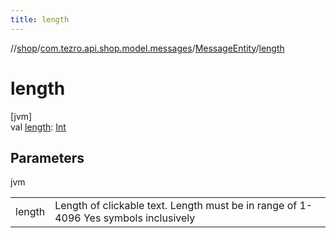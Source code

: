 ```yaml
---
title: length
---
```

//[shop](../../../index.html)/[com.tezro.api.shop.model.messages](../index.html)/[MessageEntity](index.html)/[length](length.html)



# length



[jvm]\
val [length](length.html): [Int](https://kotlinlang.org/api/latest/jvm/stdlib/kotlin/-int/index.html)



## Parameters


jvm

| | |
|---|---|
| length | Length of clickable text. Length must be in range of 1-4096 Yes symbols inclusively |




